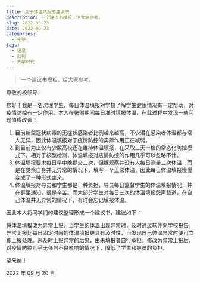 ```yaml
---
title: 关于体温填报的建议书
description: 一个建议书模板，供大家参考。
slug: 2022-09-23
date: 2022-09-23
categories:
  - 生活
tags:
  - 记录
  - 批判
  - 大学时代
---
```


> 一个建议书模板，给大家参考。

尊敬的校领导：

您好！我是一名沈理学生，每日体温填报对学校了解学生健康情况有一定帮助，对疫情防控有一定作用。本人在暑假期间每日准时填报体温，在此过程中发现一些问题值得改善：

1. 目前新型冠状病毒的无症状感染者比例越来越高，不少潜在感染者体温都与常人无异，因此体温填报对于疫情防控的实际作用正在减弱。
2. 到目前为止仅有少数高校还在维持体温填报，在采取三天一检的常态化防控模式下，相对于核酸检测，体温填报对疫情防控的作用几乎可以忽略不计。
3. 体温填报要求每日早中晚提交三次，但据观察并没有人每日测量三次体温，而是在觉察自身并无异常的情况下，填写一个正常体温，因此每日体温填报慢慢变成了一种形式主义。
4. 体温填报对导员和学生都是一种负担，导员每日监督学生的体温填报情况，并在群里通知，很是辛苦。而大部分学生对每日三次的体温填报怨声载道，在自己体温并无异常的情况下，有时会忘记填报体温。

因此本人将同学们的建议整理形成一个建议书，建议如下：

将体温填报改为异常上报，当学生的体温出现异常时，及时通过软件向学校报告。异常上报比每日固定时间的体温填报更具有及时性，当发现自己体温异常时便可立即上报处理。未及时上报异常的后果，由未填报者自行承担。修改为异常上报后，对疫情防控几乎无任何不良影响的情况下，降低了学生和导员的负担。

望采纳！

2022 年 09 月 20 日
